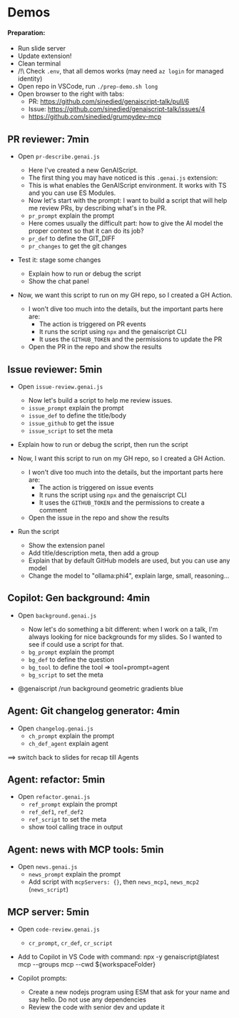 # Demos

#### Preparation:
- Run slide server
- Update extension!
- Clean terminal
- /!\ Check `.env`, that all demos works (may need `az login` for managed identity)
- Open repo in VSCode, run `./prep-demo.sh long`
- Open browser to the right with tabs:
  * PR: https://github.com/sinedied/genaiscript-talk/pull/6
  * Issue: https://github.com/sinedied/genaiscript-talk/issues/4
  * https://github.com/sinedied/grumpydev-mcp

## PR reviewer: 7min
- Open `pr-describe.genai.js`
  * Here I've created a new GenAIScript.
  * The first thing you may have noticed is this `.genai.js` extension:
  * This is what enables the GenAIScript environment. It works with TS and you can use ES Modules.
  * Now let's start with the prompt: I want to build a script that will help me review PRs, by describing what's in the PR.
  * `pr_prompt` explain the prompt
  * Here comes usually the difficult part: how to give the AI model the proper context so that it can do its job?
  * `pr_def` to define the GIT_DIFF
  * `pr_changes` to get the git changes

- Test it: stage some changes
  * Explain how to run or debug the script
  * Show the chat panel

- Now, we want this script to run on my GH repo, so I created a GH Action.
  * I won't dive too much into the details, but the important parts here are:
    - The action is triggered on PR events
    - It runs the script using `npx` and the genaiscript CLI
    - It uses the `GITHUB_TOKEN` and the permissions to update the PR
  * Open the PR in the repo and show the results

## Issue reviewer: 5min
- Open `issue-review.genai.js`
  * Now let's build a script to help me review issues.
  * `issue_prompt` explain the prompt
  * `issue_def` to define the title/body
  * `issue_github` to get the issue
  * `issue_script` to set the meta

- Explain how to run or debug the script, then run the script

- Now, I want this script to run on my GH repo, so I created a GH Action.
  * I won't dive too much into the details, but the important parts here are:
    - The action is triggered on issue events
    - It runs the script using `npx` and the genaiscript CLI
    - It uses the `GITHUB_TOKEN` and the permissions to create a comment
  * Open the issue in the repo and show the results

- Run the script
  * Show the extension panel
  * Add title/description meta, then add a group
  * Explain that by default GitHub models are used, but you can use any model
  * Change the model to "ollama:phi4", explain large, small, reasoning...

## Copilot: Gen background: 4min
- Open `background.genai.js`
  * Now let's do something a bit different: when I work on a talk, I'm always looking for nice backgrounds for my slides. So I wanted to see if could use a script for that.
  * `bg_prompt` explain the prompt
  * `bg_def` to define the question
  * `bg_tool` to define the tool => tool+prompt=agent
  * `bg_script` to set the meta

- @genaiscript /run background geometric gradients blue

## Agent: Git changelog generator: 4min
- Open `changelog.genai.js`
  * `ch_prompt` explain the prompt
  * `ch_def_agent` explain agent

==> switch back to slides for recap till Agents

## Agent: refactor: 5min
- Open `refactor.genai.js`
  * `ref_prompt` explain the prompt
  * `ref_def1`, `ref_def2`
  * `ref_script` to set the meta
  * show tool calling trace in output

## Agent: news with MCP tools: 5min
- Open `news.genai.js`
  * `news_prompt` explain the prompt
  * Add script with `mcpServers: {}`, then `news_mcp1`, `news_mcp2` (`news_script`)

## MCP server: 5min
- Open `code-review.genai.js`
  * `cr_prompt`, `cr_def`, `cr_script`

- Add to Copilot in VS Code with command: 
npx -y genaiscript@latest mcp --groups mcp --cwd ${workspaceFolder}

- Copilot prompts:
  * Create a new nodejs program using ESM that ask for your name and say hello. Do not use any dependencies
  * Review the code with senior dev and update it

